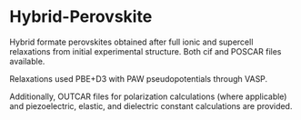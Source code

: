 # Hybrid-Perovskite
Hybrid formate perovskites obtained after full ionic and supercell relaxations from initial experimental structure. Both cif and POSCAR files available.

Relaxations used PBE+D3 with PAW pseudopotentials through VASP.

Additionally, OUTCAR files for polarization calculations (where applicable) and piezoelectric, elastic, and dielectric constant calculations are provided. 
